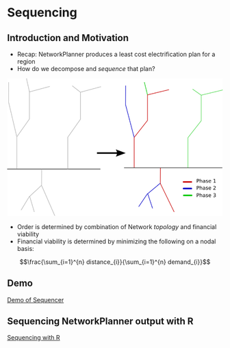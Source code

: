 <link href="markdown.css" rel="stylesheet"></link>
<script type="text/javascript"
   src="http://cdn.mathjax.org/mathjax/latest/MathJax.js?config=TeX-AMS-MML_HTMLorMML"></script>

Sequencing
==========

Introduction and Motivation
--------------------------

* Recap:  NetworkPlanner produces a least cost electrification plan for a region
* How do we decompose and *sequence* that plan?

![Plan Roll Out](images/to_sequenced.png)

* Order is determined by combination of Network *topology* and financial viability
* Financial viability is determined by minimizing the following on a nodal basis:

$$\frac{\sum_{i=1}^{n} distance_{i}}{\sum_{i=1}^{n} demand_{i}}$$

Demo
----

[Demo of Sequencer](sequence_graph_demo.html)

Sequencing NetworkPlanner output with R
---------------------------------------

[Sequencing with R](install_run_sequencer.html) 


